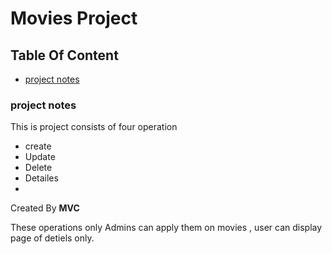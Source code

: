 # Movies Project
## Table Of Content
* [project notes](https://github.com/AhmedAshraf711/Movies/blob/master/README.md#project-notes)

### project notes
This is project consists of four operation
- create
- Update
- Delete
- Detailes
- 
Created By **MVC**

These operations only Admins can apply them on movies , user can display page of detiels only.

